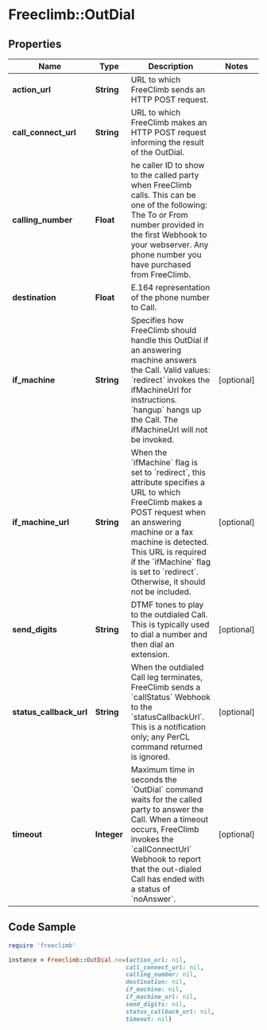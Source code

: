 # Freeclimb::OutDial

## Properties

Name | Type | Description | Notes
------------ | ------------- | ------------- | -------------
**action_url** | **String** | URL to which FreeClimb sends an HTTP POST request.  | 
**call_connect_url** | **String** | URL to which FreeClimb makes an HTTP POST request informing the result of the OutDial. | 
**calling_number** | **Float** | he caller ID to show to the called party when FreeClimb calls. This can be one of the following: The To or From number provided in the first Webhook to your webserver. Any phone number you have purchased from FreeClimb. | 
**destination** | **Float** | E.164 representation of the phone number to Call.  | 
**if_machine** | **String** | Specifies how FreeClimb should handle this OutDial if an answering machine answers the Call. Valid values: &#x60;redirect&#x60; invokes the ifMachineUrl for instructions. &#x60;hangup&#x60; hangs up the Call. The ifMachineUrl will not be invoked. | [optional] 
**if_machine_url** | **String** | When the &#x60;ifMachine&#x60; flag is set to &#x60;redirect&#x60;, this attribute specifies a URL to which FreeClimb makes a POST request when an answering machine or a fax machine is detected. This URL is required if the &#x60;ifMachine&#x60; flag is set to &#x60;redirect&#x60;. Otherwise, it should not be included. | [optional] 
**send_digits** | **String** | DTMF tones to play to the outdialed Call. This is typically used to dial a number and then dial an extension. | [optional] 
**status_callback_url** | **String** | When the outdialed Call leg terminates, FreeClimb sends a &#x60;callStatus&#x60; Webhook to the &#x60;statusCallbackUrl&#x60;. This is a notification only; any PerCL command returned is ignored. | [optional] 
**timeout** | **Integer** | Maximum time in seconds the &#x60;OutDial&#x60; command waits for the called party to answer the Call. When a timeout occurs, FreeClimb invokes the &#x60;callConnectUrl&#x60; Webhook to report that the out-dialed Call has ended with a status of &#x60;noAnswer&#x60;. | [optional] 

## Code Sample

```ruby
require 'freeclimb'

instance = Freeclimb::OutDial.new(action_url: nil,
                                 call_connect_url: nil,
                                 calling_number: nil,
                                 destination: nil,
                                 if_machine: nil,
                                 if_machine_url: nil,
                                 send_digits: nil,
                                 status_callback_url: nil,
                                 timeout: nil)
```


